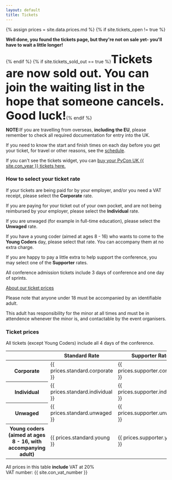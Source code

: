 ```yaml
---
layout: default
title: Tickets
---
```

{% assign prices = site.data.prices.md %}
{% if site.tickets_open != true %}<div class="box box_red"><p><strong>Well done, you found the tickets page, but they're not on sale yet- you'll have to wait a little longer!</strong></p></div>{% endif %}
{% if site.tickets_sold_out == true %}<span style="font-size: 36px;" class="warning"><strong>Tickets are now sold out. You can join the waiting list in the hope that someone cancels. Good luck!</strong></span>{% endif %}

<div class="box box_red">
  <p><strong>NOTE:</strong>If you are travelling from overseas, <strong>including the EU</strong>, please remember to check all required documentation for entry into the UK.</p>
</div>

<p>If you need to know the start and finish times on each day before you get your ticket, for travel or other reasons, see the <a href="/schedule/">schedule</a>.</p>

<link rel="stylesheet" type="text/css" href="https://pretix.eu/ukpatl/pyconuk-{{ site.con_year }}/widget/v1.css">
<script type="text/javascript" src="https://pretix.eu/widget/v1.en.js" async></script>
<pretix-widget event="https://pretix.eu/ukpatl/pyconuk-{{ site.con_year }}/"></pretix-widget>

<p>If you can't see the tickets widget, you can <a href="https://pretix.eu/ukpatl/PyConUK-{{ site.con_year }}/">buy your PyCon UK {{ site.con_year }} tickets here.</a></p>

<div class="box box_blue">
  <h3>How to select your ticket rate</h3>
  <p>If your tickets are being paid for by your employer, and/or you need a VAT receipt, please select the <strong>Corporate</strong> rate.</p>
  <p>If you are paying for your ticket out of your own pocket, and are not being reimbursed by your employer, please select the <strong>Individual</strong> rate.</p>
  <p>If you are unwaged (for example in full-time education), please select the <strong>Unwaged</strong> rate.</p>
  <p>If you have a young coder (aimed at ages 8 - 16) who wants to come to the <strong>Young Coders</strong> day, please select that rate. You can accompany them at no extra charge.</p>
  <p>If you are happy to pay a little extra to help support the conference, you may select one of the <strong>Supporter</strong> rates.</p>
  <p>All conference admission tickets include 3 days of conference and one day of sprints.</p>
  <a href="/tickets/about-our-ticket-prices/">About our ticket prices</a>
</div>

<div class="box box_red">
  <p>Please note that anyone under 18 must be accompanied by an identifiable adult.</p>
  <p>This adult has responsibility for the minor at all times and must be in attendence whenever the minor is, and contactable by the event organisers.</p>
</div>

<div class="box box_yellow">
  <h3>Ticket prices</h3>
  <p>All tickets (except Young Coders) include all 4 days of the conference.</p>
  <table class="table">
    <thead>
      <th></th>
      <th scope="col">Standard Rate</th>
      <th scope="col">Supporter Rate</th>
    </thead>
    <tbody>
      <tr>
        <th scope="row">Corporate</th>
        <td>{{ prices.standard.corporate }}</td>
        <td>{{ prices.supporter.corporate }}</td>
      </tr>
      <tr>
        <th scope="row">Individual</th>
        <td>{{ prices.standard.individual }}</td>
        <td>{{ prices.supporter.individual }}</td>
      </tr>
      <tr>
        <th scope="row">Unwaged</th>
        <td>{{ prices.standard.unwaged }}</td>
        <td>{{ prices.supporter.unwaged }}</td>
      </tr>
      <tr>
        <th scope="row">Young coders (aimed at ages 8 - 16, with accompanying adult)</th>
        <td>{{ prices.standard.young }}</td>
        <td>{{ prices.supporter.young }}</td>
      </tr>
    </tbody>
  </table>

  <p>All prices in this table <strong>include</strong> VAT at 20%<br />
  VAT number: {{ site.con_vat_number }}</p>
</div>
